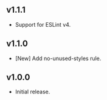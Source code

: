 ## v1.1.1

- Support for ESLint v4.

## v1.1.0

- [New] Add no-unused-styles rule.

## v1.0.0

- Initial release.
